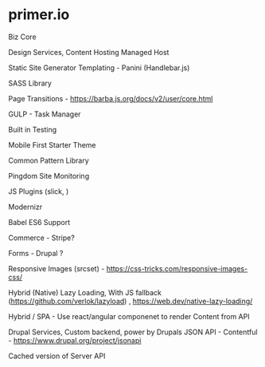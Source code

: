 # primer.io

Biz Core 

Design Services, 
Content Hosting
Managed Host


Static Site Generator
Templating - Panini (Handlebar.js)

SASS Library

Page Transitions - https://barba.js.org/docs/v2/user/core.html

GULP - Task Manager

Built in Testing

Mobile First Starter Theme

Common Pattern Library

Pingdom Site Monitoring

JS Plugins (slick, )

Modernizr

Babel ES6 Support

Commerce - Stripe?

Forms - Drupal ?

Responsive Images (srcset) - https://css-tricks.com/responsive-images-css/

Hybrid (Native) Lazy Loading, With JS fallback (https://github.com/verlok/lazyload) , https://web.dev/native-lazy-loading/

Hybrid / SPA - Use react/angular componenet to render Content from API

Drupal Services, Custom backend, power by Drupals JSON API - Contentful - https://www.drupal.org/project/jsonapi

Cached version of Server API
